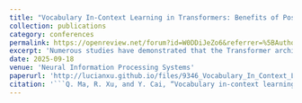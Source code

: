 ```yaml
---
title: "Vocabulary In-Context Learning in Transformers: Benefits of Positional Encoding"
collection: publications
category: conferences
permalink: https://openreview.net/forum?id=W0DDiJeZo6&referrer=%5BAuthor%20Console%5D(%2Fgroup%3Fid%3DNeurIPS.cc%2F2025%2FConference%2FAuthors%23your-submissions)
excerpt: 'Numerous studies have demonstrated that the Transformer architecture possesses the capability for in-context learning (ICL). In scenarios involving function approximation, context can serve as a control parameter for the model, endowing it with the universal approximation property (UAP). In practice, context is represented by tokens from a finite set, referred to as a vocabulary, which is the case considered in this paper, i.e., vocabulary in-context learning (VICL). We demonstrate that VICL in single-layer Transformers, without positional encoding, does not possess the UAP; however, it is possible to achieve the UAP when positional encoding is included. Several sufficient conditions for the positional encoding are provided. Our findings reveal the benefits of positional encoding from an approximation theory perspective in the context of in-context learning.'
date: 2025-09-18
venue: 'Neural Information Processing Systems'
paperurl: 'http://lucianxu.github.io/files/9346_Vocabulary_In_Context_Lea.pdf'
citation: '```Q. Ma, R. Xu, and Y. Cai, “Vocabulary in-context learning in transformers: Benefits of positional encoding,” in Conference on Neural Information Processing Systems, 2025.```'
---
```

